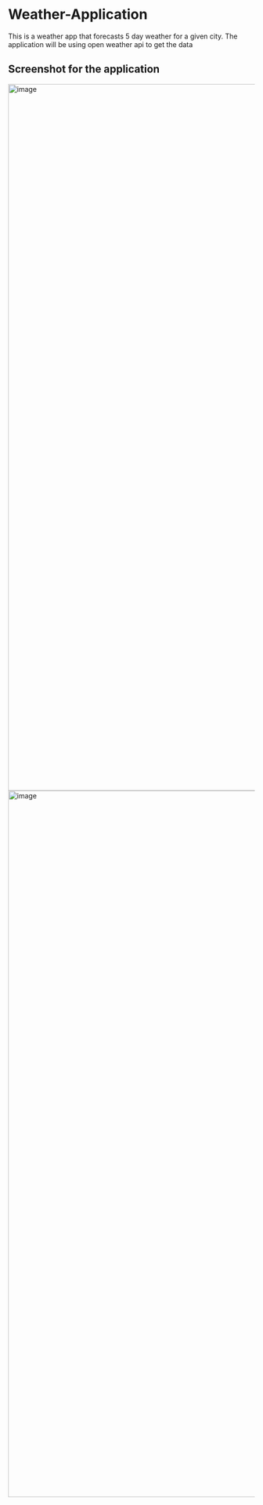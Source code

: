 # Weather-Application
This is a weather app that forecasts 5 day weather for a given city. The application will be using open weather api to get the data
## Screenshot for the application 
<img width="1440" alt="image" src="https://github.com/gitongah/Weather-Application/assets/39062444/2c89c007-a37d-4cd2-bfc4-8a5f6a6af302">
<img width="1440" alt="image" src="https://github.com/gitongah/Weather-Application/assets/39062444/c8fedfbf-ed90-4e7c-97b8-6931d244a817">


